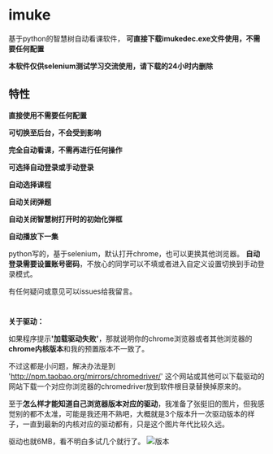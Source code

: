# imuke
基于python的智慧树自动看课软件，
<b>可直接下载imukedec.exe文件使用，不需要任何配置</b>

<b>本软件仅供selenium测试学习交流使用，请下载的24小时内删除</b>

## 特性
<b>直接使用不需要任何配置</b>

<b>可切换至后台，不会受到影响</b>

<b>完全自动看课，不需再进行任何操作</b>

<b>可选择自动登录或手动登录</b>

<b>自动选择课程</b>

<b>自动关闭弹题</b>

<b>自动关闭智慧树打开时的初始化弹框</b>

<b>自动播放下一集</b>

python写的，基于selenium，默认打开chrome，也可以更换其他浏览器。
<b>自动登录需要设置账号密码</b>，不放心的同学可以不填或者进入自定义设置切换到手动登录模式。

有任何疑问或意见可以issues给我留言。

# 

<b>关于驱动：</b>

如果程序提示<b>'加载驱动失败'</b>，那就说明你的chrome浏览器或者其他浏览器的<b>chrome内核版本</b>和我的预置版本不一致了。

不过这都是小问题，解决办法是到 'http://npm.taobao.org/mirrors/chromedriver/' 这个网站或其他可以下载驱动的网站下载一个对应你浏览器的chromedriver放到软件根目录替换掉原来的。

至于<b>怎么样才能知道自己浏览器版本对应的驱动</b>，我准备了张挺旧的图片，但我感觉别的都不太准，可能是我还用不熟吧，大概就是3个版本升一次驱动版本的样子，一直到最新的内核对应的驱动都有，只是这个图片年代比较久远。

驱动也就6MB，看不明白多试几个就行了。
![版本](https://user-images.githubusercontent.com/33678058/46445414-63a5a280-c7a9-11e8-9b0d-a6183444b2f7.png)

